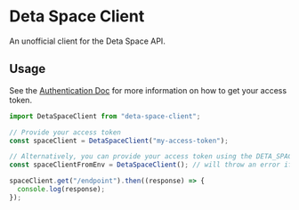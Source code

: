 # Deta Space Client

An unofficial client for the Deta Space API.

## Usage

See the [Authentication Doc](https://deta.space/docs/en/basics/cli/#authentication) for more information on how to get your access token.

```js
import DetaSpaceClient from "deta-space-client";

// Provide your access token
const spaceClient = DetaSpaceClient("my-access-token");

// Alternatively, you can provide your access token using the DETA_SPACE_TOKEN environment variable
const spaceClientFromEnv = DetaSpaceClient(); // will throw an error if DETA_SPACE_TOKEN is not set

spaceClient.get("/endpoint").then((response) => {
  console.log(response);
});
```
